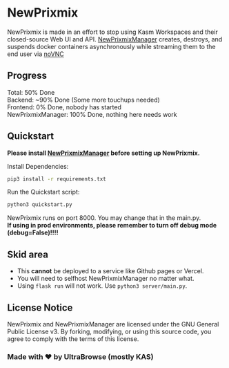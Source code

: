 # NewPrixmix

NewPrixmix is made in an effort to stop using Kasm Workspaces and their closed-source Web UI and API. [NewPrixmixManager](https://github.com/ka-studios/NewPrixmixManager) creates, destroys, and suspends docker containers asynchronously while streaming them to the end user via [noVNC](https://github.com/noVNC/noVNC)
## Progress
Total: 50% Done\
Backend: ~90% Done (Some more touchups needed)\
Frontend: 0% Done, nobody has started \
NewPrixmixManager: 100% Done, nothing here needs work


## Quickstart

**Please install [NewPrixmixManager](https://github.com/ka-studios/NewPrixmixManager) before setting up NewPrixmix.**

Install Dependencies:
```bash
pip3 install -r requirements.txt
```
Run the Quickstart script:
```bash
python3 quickstart.py
```
NewPrixmix runs on port 8000. You may change that in the main.py.\
**If using in prod environments, please remember to turn off debug mode (debug=False)!!!!**

## Skid area
- This **cannot** be deployed to a service like Github pages or Vercel.
- You will need to selfhost NewPrixmixManager no matter what.
- Using `flask run` will not work. Use `python3 server/main.py`.
## License Notice
NewPrixmix and NewPrixmixManager are licensed under the GNU General Public License v3. By forking, modifying, or using this source code, you agree to comply with the terms of this license.

### Made with ❤️ by UltraBrowse (mostly KAS)

